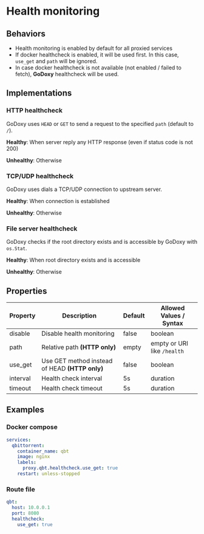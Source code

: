 # Health monitoring

## Behaviors

- Health monitoring is enabled by default for all proxied services
- If docker healthcheck is enabled, it will be used first. In this case, `use_get` and `path` will be ignored.
- In case docker healthcheck is not available (not enabled / failed to fetch), **GoDoxy** healthcheck will be used.

## Implementations

### HTTP healthcheck

GoDoxy uses `HEAD` or `GET` to send a request to the specified `path` (default to `/`).

**Healthy**: When server reply any HTTP response (even if status code is not 200)

**Unhealthy**: Otherwise

### TCP/UDP healthcheck

GoDoxy uses dials a TCP/UDP connection to upstream server.

**Healthy**: When connection is established

**Unhealthy**: Otherwise

### File server healthcheck

GoDoxy checks if the root directory exists and is accessible by GoDoxy with `os.Stat`.

**Healthy**: When root directory exists and is accessible

**Unhealthy**: Otherwise

## Properties

| Property | Description                                    | Default | Allowed Values / Syntax     |
| -------- | ---------------------------------------------- | ------- | --------------------------- |
| disable  | Disable health monitoring                      | false   | boolean                     |
| path     | Relative path **(HTTP only)**                  | empty   | empty or URI like `/health` |
| use_get  | Use GET method instead of HEAD **(HTTP only)** | false   | boolean                     |
| interval | Health check interval                          | 5s      | duration                    |
| timeout  | Health check timeout                           | 5s      | duration                    |

## Examples

### Docker compose

```yaml
services:
  qbittorrent:
    container_name: qbt
    image: nginx
    labels:
      proxy.qbt.healthcheck.use_get: true
    restart: unless-stopped
```

### Route file

```yaml
qbt:
  host: 10.0.0.1
  port: 8080
  healthcheck:
    use_get: true
```
